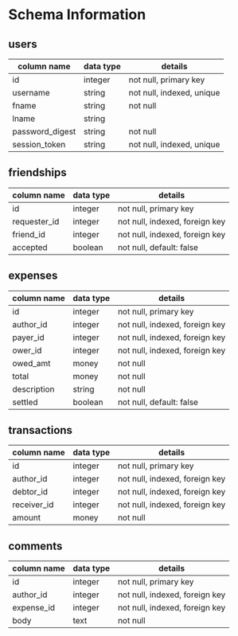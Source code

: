 # Schema Information

## users
column name     | data type | details
----------------|-----------|-----------------------
id              | integer   | not null, primary key
username        | string    | not null, indexed, unique
fname           | string    | not null
lname           | string    |
password_digest | string    | not null
session_token   | string    | not null, indexed, unique

## friendships
column name     | data type | details
----------------|-----------|-----------------------
id              | integer   | not null, primary key
requester_id    | integer   | not null, indexed, foreign key
friend_id       | integer   | not null, indexed, foreign key
accepted        | boolean   | not null, default: false

## expenses
column name     | data type | details
----------------|-----------|-----------------------
id              | integer   | not null, primary key
author_id       | integer   | not null, indexed, foreign key
payer_id        | integer   | not null, indexed, foreign key
ower_id         | integer   | not null, indexed, foreign key
owed_amt        | money     | not null
total           | money     | not null
description     | string    | not null
settled         | boolean   | not null, default: false

## transactions
column name     | data type | details
----------------|-----------|-----------------------
id              | integer   | not null, primary key
author_id       | integer   | not null, indexed, foreign key
debtor_id       | integer   | not null, indexed, foreign key
receiver_id     | integer   | not null, indexed, foreign key
amount          | money     | not null

## comments
column name     | data type | details
----------------|-----------|-----------------------
id              | integer   | not null, primary key
author_id       | integer   | not null, indexed, foreign key
expense_id      | integer   | not null, indexed, foreign key
body            | text      | not null

